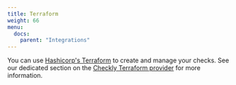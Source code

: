 ```yaml
---
title: Terraform
weight: 66
menu:
  docs:
    parent: "Integrations"
---
```


You can use [Hashicorp's Terraform](https://www.terraform.io/) to create and manage your checks. See our dedicated section on the [Checkly Terraform provider](/docs/terraform-provider) for more information.
